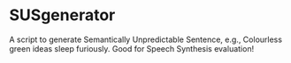 # SUSgenerator
A script to generate Semantically Unpredictable Sentence, e.g., Colourless green ideas sleep furiously. Good for Speech Synthesis evaluation! 

